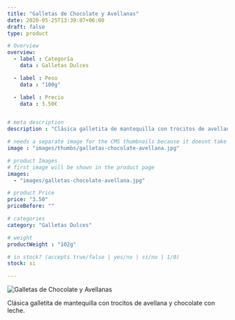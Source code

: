 ```yaml
---
title: "Galletas de Chocolate y Avellanas"
date: 2020-05-25T13:39:07+06:00
draft: false
type: product

# Overview
overview:
  - label : Categoría
    data : Galletas Dulces

  - label : Peso
    data : "100g"

  - label : Precio
    data : 3.50€


# meta description
description : "Clásica galletita de mantequilla con trocitos de avellana y chocolate con leche."

# needs a separate image for the CMS thumbnails because it doesnt take arrays (slideshow images)
image : "images/thumbs/galletas-chocolate-avellana.jpg"

# product Images
# first image will be shown in the product page
images:
  - "images/galletas-chocolate-avellana.jpg"

# product Price
price: "3.50"
priceBefore: ""

# categories
category: "Galletas Dulces"

# weight
productWeight : "102g"

# in stock? (accepts true/false | yes/no | si/no | 1/0)
stock: si

---
```

![Galletas de Chocolate y Avellanas](/images/galletas-chocolate-avellana.jpg "Galletas de Chocolate y Avellanas")

Clásica galletita de mantequilla con trocitos de avellana y chocolate con leche.
